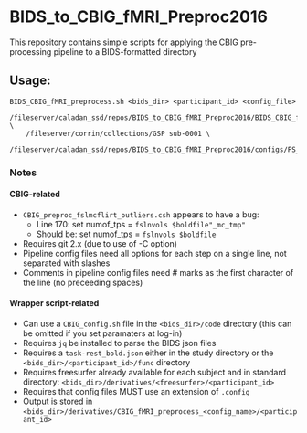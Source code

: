 # BIDS_to_CBIG_fMRI_Preproc2016
This repository contains simple scripts for applying the CBIG pre-processing pipeline to a BIDS-formatted directory

## Usage:
```
BIDS_CBIG_fMRI_preprocess.sh <bids_dir> <participant_id> <config_file>

/fileserver/caladan_ssd/repos/BIDS_to_CBIG_fMRI_Preproc2016/BIDS_CBIG_fMRI_preprocess.sh \  
    /fileserver/corrin/collections/GSP sub-0001 \  
    /fileserver/caladan_ssd/repos/BIDS_to_CBIG_fMRI_Preproc2016/configs/FS_to_MNI.config
```

### Notes
#### CBIG-related
- `CBIG_preproc_fslmcflirt_outliers.csh` appears to have a bug:
  - Line 170: set numof_tps = `fslnvols $boldfile"_mc_tmp"`
  - Should be: set numof_tps = `fslnvols $boldfile`
- Requires git 2.x (due to use of -C option)
- Pipeline config files need all options for each step on a single line, not separated with slashes
- Comments in pipeline config files need # marks as the first character of the line (no preceeding spaces)
#### Wrapper script-related
- Can use a `CBIG_config.sh` file in the `<bids_dir>/code` directory (this can be omitted if you set paramaters at log-in)
- Requires `jq` be installed to parse the BIDS json files
- Requires a `task-rest_bold.json` either in the study directory or the `<bids_dir>/<participant_id>/func` directory
- Requires freesurfer already available for each subject and in standard directory: `<bids_dir>/derivatives/<freesurfer>/<participant_id>`
- Requires that config files MUST use an extension of `.config`
- Output is stored in `<bids_dir>/derivatives/CBIG_fMRI_preprocess_<config_name>/<participant_id>`
